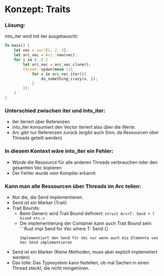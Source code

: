# Konzept: Traits

### Lösung:
into_iter wird mit iter ausgetauscht:

```Rust
fn main() { 
    let vec = vec![1, 2, 3];
    let arc_vec = Arc::new(vec);
    for i in 0..8 { 
        let arc_vec = arc_vec.clone();
        thread::spawn(move ||{
            for x in arc_vec.iter(){
                do_something_crazy(x, i);
            }   
        });
    }
}   
```

### Unterschied zwischen iter und into_iter:
 * iter iteriert über Referenzen
 * into_iter konsumiert den Vector iteriert also über die Werte.
 * Arc gibt nur Referenzen zurück (ergibt auch Sinn, da Ressourcen über Threads geteilt werden)

### In diesem Kontext wäre into_iter ein Fehler:
 * Würde die Ressource für alle anderen Threads verbrauchen oder den gesamten Vec kopieren
 * Der Fehler wurde vom Kompiler erkannt.

### Kann man alle Ressourcen über Threads im Arc teilen:
 * Nur die, die Send implementieren.
 * Send ist ein Marker (Trait).
 * Trait Bounds:
    - Beim Generic wird Trait Bound definiert: ```struct Arc<T: Send + ?Sized etc.>```
    - Die implementierung der Container kann auch Trait Bound sein: ```Rust
        impl<T> Send for Vec<T>
                    where T: Send {}
        ```
        Implementiert den Send für Vec nur wenn auch die Elemente von Vec Send implementieren
 * Send ist ein Marker (Keine Methoden, muss aber explizit implemetiert werden)
 * Das tolle: Das Typesystem kann festellen, ob mal Sachen in einen Thread steckt, die nicht reingehören.
